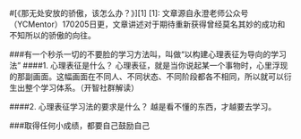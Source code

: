 
#[《那无处安放的骄傲，该怎么办？》][1]
[1]:
文章源自永澄老师公众号（YCMentor）170205日更，文章讲述对于期待重新获得曾经莫名其妙的成功和不知所以的骄傲的向往。

###有一个秒杀一切的不要脸的学习方法叫，叫做“以构建心理表征为导向的学习法”
####1. 心理表征是什么？
心理表征，就是当你说起某一个事物时，心里浮现的那副画面。这幅画面在不同人、不同状态、不同阶段都各不相同，所以就可以衍生出整个学习体系。（开智社群解读）

####2. 心理表征学习法的要求是什么？
越是看不懂的东西，才越要去学习。

###取得任何小成绩，都要自己鼓励自己